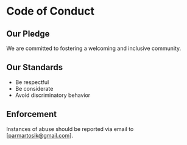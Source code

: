 # Code of Conduct

## Our Pledge
We are committed to fostering a welcoming and inclusive community.

## Our Standards
- Be respectful
- Be considerate
- Avoid discriminatory behavior

## Enforcement
Instances of abuse should be reported via email to [parmartosik@gmail.com].
